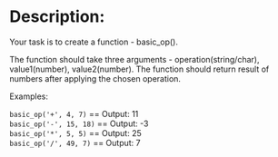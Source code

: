 # Description:

Your task is to create a function - basic_op().

The function should take three arguments - operation(string/char), value1(number), value2(number). The function should return result of numbers after applying the chosen operation.

Examples:

`basic_op('+', 4, 7)`         == Output: 11  
`basic_op('-', 15, 18)`       == Output: -3  
`basic_op('*', 5, 5)`         == Output: 25  
`basic_op('/', 49, 7)`        == Output: 7  